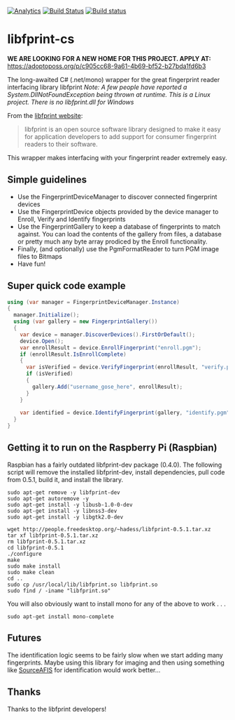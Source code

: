 [![Analytics](https://ga-beacon.appspot.com/UA-8535255-2/unosquare/libfprint-cs/)](https://github.com/igrigorik/ga-beacon)
[![Build Status](https://travis-ci.org/unosquare/libfprint-cs.svg?branch=master)](https://travis-ci.org/unosquare/libfprint-cs)
[![Build status](https://ci.appveyor.com/api/projects/status/jxi3ixge0p8jx9e8/branch/master?svg=true)](https://ci.appveyor.com/project/geoperez/libfprint-cs/branch/master)

# libfprint-cs

**WE ARE LOOKING FOR A NEW HOME FOR THIS PROJECT. APPLY AT:** https://adoptoposs.org/p/c905cc68-9a61-4b69-bf52-b27bda1fd6b3

The long-awaited C# (.net/mono) wrapper for the great fingerprint reader interfacing library libfprint
*Note: A few people have reported a System.DllNotFoundException being thrown at runtime. This is a Linux project. There is no libfprint.dll for Windows*

From the <a target="_blank" href="http://www.freedesktop.org/wiki/Software/fprint/libfprint/">libfprint website</a>:
<blockquote>
libfprint is an open source software library designed to make it easy for application developers to add support for consumer fingerprint readers to their software.
</blockquote>

This wrapper makes interfacing with your fingerprint reader extremely easy.

## Simple guidelines
<ul>
<li>Use the FingerprintDeviceManager to discover connected fingerprint devices</li>
<li>Use the FingerprintDevice objects provided by the device manager to Enroll, Verify and Identify fingerprints</li>
<li>Use the FingerprintGallery to keep a database of fingerprints to match against. You can load the contents of the gallery from files, a database or pretty much any byte array prodiced by the Enroll functionality.</li>
<li>Finally, (and optionally) use the PgmFormatReader to turn PGM image files to Bitmaps</li>
<li>Have fun!</li>
</ul>

## Super quick code example

```cs
using (var manager = FingerprintDeviceManager.Instance)
{
  manager.Initialize();
  using (var gallery = new FingerprintGallery())
  {
    var device = manager.DiscoverDevices().FirstOrDefault();
    device.Open();
    var enrollResult = device.EnrollFingerprint("enroll.pgm");
    if (enrollResult.IsEnrollComplete)
    {
      var isVerified = device.VerifyFingerprint(enrollResult, "verify.pgm");
      if (isVerified)
      {
        gallery.Add("username_gose_here", enrollResult);
      }
    }
    
    var identified = device.IdentifyFingerprint(gallery, "identify.pgm");
  }
}
```

## Getting it to run on the Raspberry Pi (Raspbian)

Raspbian has a fairly outdated libfprint-dev package (0.4.0). The following script will remove the installed libfprint-dev, install dependencies, pull code from 0.5.1, build it, and install the library.

```shell
sudo apt-get remove -y libfprint-dev
sudo apt-get autoremove -y
sudo apt-get install -y libusb-1.0-0-dev
sudo apt-get install -y libnss3-dev
sudo apt-get install -y libgtk2.0-dev

wget http://people.freedesktop.org/~hadess/libfprint-0.5.1.tar.xz
tar xf libfprint-0.5.1.tar.xz
rm libfprint-0.5.1.tar.xz
cd libfprint-0.5.1
./configure
make
sudo make install
sudo make clean
cd ..
sudo cp /usr/local/lib/libfprint.so libfprint.so
sudo find / -iname "libfprint.so"
```

You will also obviously want to install mono for any of the above to work . . .
```shell
sudo apt-get install mono-complete
```

## Futures

The identification logic seems to be fairly slow when we start adding many fingerprints. Maybe using this library for imaging and then using something like <a target="_blank" href="https://sourceafis.angeloflogic.com/">SourceAFIS</a> for identification would work better...

## Thanks

Thanks to the libfprint developers!
